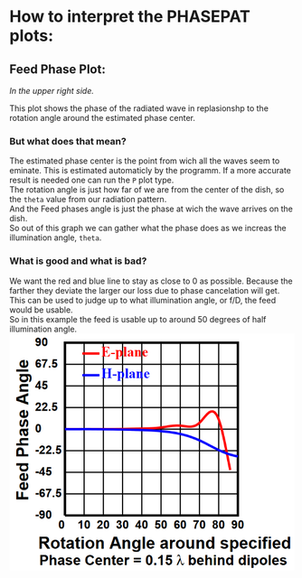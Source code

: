 # How to interpret the PHASEPAT plots:



## Feed Phase Plot:
*In the upper right side.*

This plot shows the phase of the radiated wave in replasionshp to the rotation angle around the estimated phase center.

### But what does that mean?
The estimated phase center is the point from wich all the waves seem to eminate. This is estimated automaticly by the programm. If a more accurate result is needed one can run the `P` plot type.  
The rotation angle is just how far of we are from the center of the dish, so the `theta` value from our radiation pattern.  
And the Feed phases angle is just the phase at wich the wave arrives on the dish.  
So out of this graph we can gather what the phase does as we increas the illumination angle, `theta`.

### What is good and what is bad?
We want the red and blue line to stay as close to 0 as possible. Because the farther they deviate the larger our loss due to phase cancelation will get.  
This can be used to judge up to what illumination angle, or f/D, the feed would be usable.  
So in this example the feed is usable up to around 50 degrees of half illumination angle.  
![Image](example/feed_phase_example.png)

